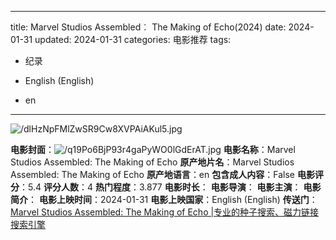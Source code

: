 
---
title: Marvel Studios Assembled︰ The Making of Echo(2024)
date: 2024-01-31
updated: 2024-01-31
categories: 电影推荐
tags:

- 纪录

- English (English)
- en
---

<img src="https://image.tmdb.org/t/p/original/dlHzNpFMlZwSR9Cw8XVPAiAKul5.jpg" alt="/dlHzNpFMlZwSR9Cw8XVPAiAKul5.jpg" title="/dlHzNpFMlZwSR9Cw8XVPAiAKul5.jpg">

**电影封面**：<img src="https://image.tmdb.org/t/p/w200/q19Po6BjP93r4gaPyWO0lGdErAT.jpg" alt="/q19Po6BjP93r4gaPyWO0lGdErAT.jpg" title="/q19Po6BjP93r4gaPyWO0lGdErAT.jpg">
**电影名称**：Marvel Studios Assembled: The Making of Echo
**原产地片名**：Marvel Studios Assembled: The Making of Echo
**原产地语言**：en
**包含成人内容**：False
**电影评分**：5.4
**评分人数**：4
**热门程度**：3.877
**电影时长**：
**电影导演**：
**电影主演**：
**电影简介**：
**电影上映时间**：2024-01-31
**电影上映国家**：English (English)
**传送门**：[Marvel Studios Assembled: The Making of Echo |专业的种子搜索、磁力链接搜索引擎](https://movie.amd794.com:2083/?search=Marvel%20Studios%20Assembled%3A%20The%20Making%20of%20Echo&ordering=&mode=match_phrase&page_size=10&page=1)

